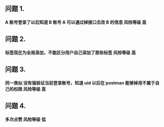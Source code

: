 ## 问题 1.

#### A 账号登录了以后知道 B 账号 A 可以通过掉接口去改 B 的信息 风险等级 高

## 问题 2.

#### 标签现在为全局添加，不能区分用户自己添加了那些标签 风险等级 高

## 问题 3.

#### 同一类似 没有强验证当前登录账号，知道 uid 以后在 postman 能够掉用不属于自己的权限 风险等级 高

## 问题 4.

#### 多次点赞 风险等级 低
